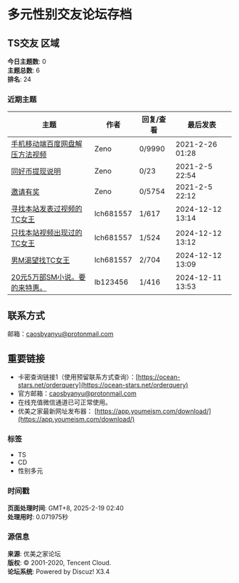 # 多元性别交友论坛存档

## TS交友 区域

**今日主题数**: 0  
**主题总数**: 6  
**排名**: 24  

### 近期主题

| 主题 | 作者 | 回复/查看 | 最后发表 |
| ---- | ---- | --------- | -------- |
| [手机移动端百度网盘解压方法视频](1175.html) | Zeno | 0/9990 | 2021-2-26 01:28 |
| [同好币提现说明](41.html) | Zeno | 0/23 | 2021-2-5 22:54 |
| [邀请有奖](40.html) | Zeno | 0/5754 | 2021-2-5 22:12 |
| [寻找本站发表过视频的TC女王](36541.html) | lch681557 | 1/617 | 2024-12-12 13:14 |
| [只找本站视频出现过的TC女王](36542.html) | lch681557 | 1/524 | 2024-12-12 13:12 |
| [男M渴望找TC女王](36540.html) | lch681557 | 2/704 | 2024-12-12 13:09 |
| [20元5万部SM小说。要的来特惠。](37042.html) | lb123456 | 1/416 | 2024-12-11 13:53 |

## 联系方式

邮箱：caosbyanyu@protonmail.com

## 重要链接

- 卡密查询链接1（使用预留联系方式查询）：[https://ocean-stars.net/orderquery](https://ocean-stars.net/orderquery)
- 官方邮箱：caosbyanyu@protonmail.com
- 在线充值微信通道已可正常使用。
- 优美之家最新网址发布器： [https://app.youmeism.com/download/](https://app.youmeism.com/download/)

### 标签
- TS
- CD
- 性别多元

### 时间戳
**页面处理时间**: GMT+8, 2025-2-19 02:40  
**处理用时**: 0.071975秒

### 源信息
**来源**: 优美之家论坛  
**版权**: © 2001-2020, Tencent Cloud.  
**论坛系统**: Powered by Discuz! X3.4